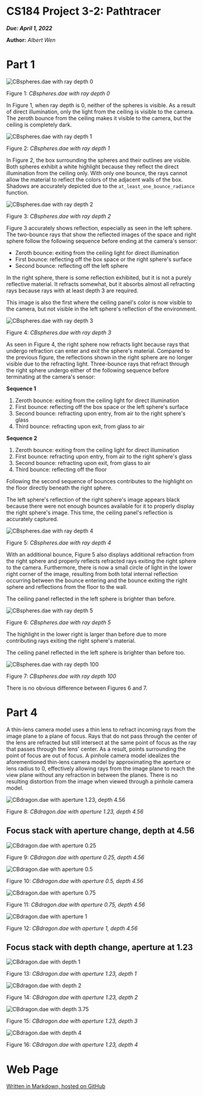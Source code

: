 CS184 Project 3-2: Pathtracer
==============

***Due: April 1, 2022***

**Author:** *Albert Wen*

# Part 1

![CBspheres.dae with ray depth 0](images/part1/CBspheres-m0.png)

Figure 1: *CBspheres.dae with ray depth 0*

In Figure 1, when ray depth is 0, neither of the spheres is visible. As a result of direct illumination, only the light from the ceiling is visible to the camera. The zeroth bounce from the ceiling makes it visible to the camera, but the ceiling is completely dark.

![CBspheres.dae with ray depth 1](images/part1/CBspheres-m1.png)

Figure 2: *CBspheres.dae with ray depth 1*

In Figure 2, the box surrounding the spheres and their outlines are visible. Both spheres exhibit a white highlight because they reflect the direct illumination from the ceiling only. With only one bounce, the rays cannot allow the material to reflect the colors of the adjacent walls of the box. Shadows are accurately depicted due to the `at_least_one_bounce_radiance` function.

![CBspheres.dae with ray depth 2](images/part1/CBspheres-m2.png)

Figure 3: *CBspheres.dae with ray depth 2*

Figure 3 accurately shows reflection, especially as seen in the left sphere. The two-bounce rays that show the reflected images of the space and right sphere follow the following sequence before ending at the camera's sensor:
* Zeroth bounce: exiting from the ceiling light for direct illumination
* First bounce: reflecting off the box space or the right sphere's surface
* Second bounce: reflecting off the left sphere

In the right sphere, there is some reflection exhibited, but it is not a purely reflective material. It refracts somewhat, but it absorbs almost all refracting rays because rays with at least depth 3 are required.

This image is also the first where the ceiling panel's color is now visible to the camera, but not visible in the left sphere's reflection of the environment.

![CBspheres.dae with ray depth 3](images/part1/CBspheres-m3.png)

Figure 4: *CBspheres.dae with ray depth 3*

As seen in Figure 4, the right sphere now refracts light because rays that undergo refraction can enter and exit the sphere's material. Compared to the previous figure, the reflections shown in the right sphere are no longer visible due to the refracting light. Three-bounce rays that refract through the right sphere undergo either of the following sequence before terminating at the camera's sensor:

**Sequence 1**

1. Zeroth bounce: exiting from the ceiling light for direct illumination
2. First bounce: reflecting off the box space or the left sphere's surface
3. Second bounce: refracting upon entry, from air to the right sphere's glass
4. Third bounce: refracting upon exit, from glass to air

**Sequence 2**

1. Zeroth bounce: exiting from the ceiling light for direct illumination
2. First bounce: refracting upon entry, from air to the right sphere's glass
3. Second bounce: refracting upon exit, from glass to air
4. Third bounce: reflecting off the floor

Following the second sequence of bounces contributes to the highlight on the floor directly beneath the right sphere.

The left sphere's reflection of the right sphere's image appears black because there were not enough bounces available for it to properly display the right sphere's image. This time, the ceiling panel's reflection is accurately captured.

![CBspheres.dae with ray depth 4](images/part1/CBspheres-m4.png)

Figure 5: *CBspheres.dae with ray depth 4*

With an additional bounce, Figure 5 also displays additional refraction from the right sphere and properly reflects refracted rays exiting the right sphere to the camera. Furthermore, there is now a small circle of light in the lower right corner of the image, resulting from both total internal reflection occurring between the bounce entering and the bounce exiting the right sphere and reflections from the floor to the wall.

The ceiling panel reflected in the left sphere is brighter than before.

![CBspheres.dae with ray depth 5](images/part1/CBspheres-m5.png)

Figure 6: *CBspheres.dae with ray depth 5*

The highlight in the lower right is larger than before due to more contributing rays exiting the right sphere's material.

The ceiling panel reflected in the left sphere is brighter than before too.

![CBspheres.dae with ray depth 100](images/part1/CBspheres-m100.png)

Figure 7: *CBspheres.dae with ray depth 100*

There is no obvious difference between Figures 6 and 7.

# Part 4

A thin-lens camera model uses a thin lens to refract incoming rays from the image plane to a plane of focus. Rays that do not pass through the center of the lens are refracted but still intersect at the same point of focus as the ray that passes through the lens' center. As a result, points surrounding the point of focus are out of focus. A pinhole camera model idealizes the aforementioned thin-lens camera model by approximating the aperture or lens radius to 0, effectively allowing rays from the image plane to reach the view plane without any refraction in between the planes. There is no resulting distortion from the image when viewed through a pinhole camera model.

![CBdragon.dae with aperture 1.23, depth 4.56](images/part4/CBdragon/CBdragon-b1.23-d4.56.png)

Figure 8: *CBdragon.dae with aperture 1.23, depth 4.56*

## Focus stack with aperture change, depth at 4.56

![CBdragon.dae with aperture 0.25](images/part4/CBdragon/aperture_change/CBdragon-b0.25-d4.56.png)

Figure 9: *CBdragon.dae with aperture 0.25, depth 4.56*

![CBdragon.dae with aperture 0.5](images/part4/CBdragon/aperture_change/CBdragon-b0.5-d4.56.png)

Figure 10: *CBdragon.dae with aperture 0.5, depth 4.56*

![CBdragon.dae with aperture 0.75](images/part4/CBdragon/aperture_change/CBdragon-b0.75-d4.56.png)

Figure 11: *CBdragon.dae with aperture 0.75, depth 4.56*

![CBdragon.dae with aperture 1](images/part4/CBdragon/aperture_change/CBdragon-b1-d4.56.png)

Figure 12: *CBdragon.dae with aperture 1, depth 4.56*

## Focus stack with depth change, aperture at 1.23

![CBdragon.dae with depth 1](images/part4/CBdragon/depth_change/CBdragon-b1.23-d1.png)

Figure 13: *CBdragon.dae with aperture 1.23, depth 1*

![CBdragon.dae with depth 2](images/part4/CBdragon/depth_change/CBdragon-b1.23-d2.png)

Figure 14: *CBdragon.dae with aperture 1.23, depth 2*

![CBdragon.dae with depth 3.75](images/part4/CBdragon/depth_change/CBdragon-b1.23-d3.75.png)

Figure 15: *CBdragon.dae with aperture 1.23, depth 3*

![CBdragon.dae with depth 4](images/part4/CBdragon/depth_change/CBdragon-b1.23-d4.png)

Figure 16: *CBdragon.dae with aperture 1.23, depth 4*




# Web Page
[Written in Markdown, hosted on GitHub](https://github.com/cal-cs184-student/sp22-project-webpages-AlbertScribblenaut/edit/master/proj3-2/index.md)

